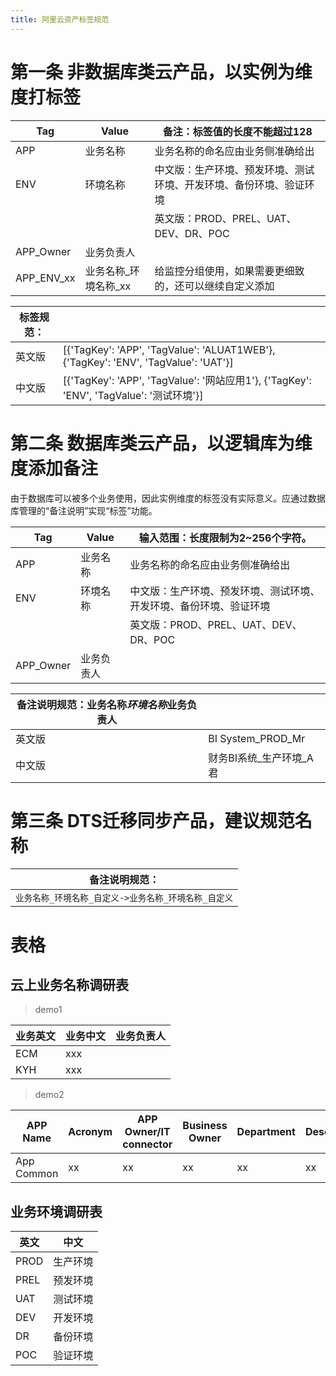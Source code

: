 ```yaml
---
title: 阿里云资产标签规范
---
```


# 第一条 非数据库类云产品，以实例为维度打标签

| Tag        | Value                  | 备注：标签值的长度不能超过128                                      |
| ---------- | ---------------------- | ------------------------------------------------------------------ |
| APP        | 业务名称               | 业务名称的命名应由业务侧准确给出                                   |
| ENV        | 环境名称               | 中文版：生产环境、预发环境、测试环境、开发环境、备份环境、验证环境 |
|            |                        | 英文版：PROD、PREL、UAT、DEV、DR、POC                              |
| APP_Owner  | 业务负责人             |                                                                    |
| APP_ENV_xx | 业务名称\_环境名称\_xx | 给监控分组使用，如果需要更细致的，还可以继续自定义添加             |

| 标签规范： |                                                                                         |
| ---------- | --------------------------------------------------------------------------------------- |
| 英文版     | [{'TagKey': 'APP', 'TagValue': 'ALUAT1WEB'}, {'TagKey': 'ENV', 'TagValue': 'UAT'}]      |
| 中文版     | [{'TagKey': 'APP', 'TagValue': '网站应用1'}, {'TagKey': 'ENV', 'TagValue': '测试环境'}] |

# 第二条 数据库类云产品，以逻辑库为维度添加备注

由于数据库可以被多个业务使用，因此实例维度的标签没有实际意义。应通过数据库管理的“备注说明”实现“标签”功能。

| Tag       | Value      | 输入范围：长度限制为2~256个字符。                                  |
| --------- | ---------- | ------------------------------------------------------------------ |
| APP       | 业务名称   | 业务名称的命名应由业务侧准确给出                                   |
| ENV       | 环境名称   | 中文版：生产环境、预发环境、测试环境、开发环境、备份环境、验证环境 |
|           |            | 英文版：PROD、PREL、UAT、DEV、DR、POC                              |
| APP_Owner | 业务负责人 |                                                                    |

| 备注说明规范：业务名称*环境名称*业务负责人 |                           |
| ------------------------------------------ | ------------------------- |
| 英文版                                     | BI System_PROD_Mr         |
| 中文版                                     | 财务BI系统\_生产环境\_A君 |

# 第三条 DTS迁移同步产品，建议规范名称

| 备注说明规范：                                       |
| ---------------------------------------------------- |
| `业务名称_环境名称_自定义->业务名称_环境名称_自定义` |

# 表格

## 云上业务名称调研表

> demo1

| 业务英文 | 业务中文 | 业务负责人 |
| -------- | -------- | ---------- |
| ECM      | xxx      |            |
| KYH      | xxx      |            |

> demo2

| APP Name   | Acronym | APP Owner/IT connector | Business Owner | Department | Description | APP Id |
| ---------- | ------- | ---------------------- | -------------- | ---------- | ----------- | ------ |
| App Common | xx      | xx                     | xx             | xx         | xx          | 01     |

## 业务环境调研表

| 英文 | 中文     |
| ---- | -------- |
| PROD | 生产环境 |
| PREL | 预发环境 |
| UAT  | 测试环境 |
| DEV  | 开发环境 |
| DR   | 备份环境 |
| POC  | 验证环境 |
